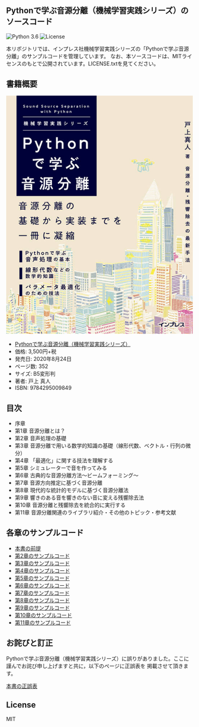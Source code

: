 ## Pythonで学ぶ音源分離（機械学習実践シリーズ）のソースコード

![Python 3.6](https://img.shields.io/badge/Python-3.6-green.svg)
![License](https://img.shields.io/badge/Code%20License-MIT-green.svg)

本リポジトリでは、インプレス社機械学習実践シリーズの「Pythonで学ぶ音源分離」のサンプルコードを管理しています。
なお、本ソースコードは、MITライセンスのもとで公開されています。LICENSE.txtを見てください。

## 書籍概要

![Pythonで学ぶ音源分離カバー](cover.jpg)
* [Pythonで学ぶ音源分離（機械学習実践シリーズ）](https://book.impress.co.jp/books/1119101154 "Pythonで学ぶ音源分離（機械学習実践シリーズ）")
* 価格: 3,500円+税
* 発売日: 2020年8月24日
* ページ数: 352
* サイズ: B5変形判
* 著者: 戸上 真人
* ISBN: 9784295009849

## 目次
* 序章
* 第1章 音源分離とは？
* 第2章 音声処理の基礎
* 第3章 音源分離で用いる数学的知識の基礎（線形代数、ベクトル・行列の微分）
* 第4章 「最適化」に関する技法を理解する
* 第5章 シミュレーターで音を作ってみる
* 第6章 古典的な音源分離方法～ビームフォーミング～
* 第7章 音源方向推定に基づく音源分離
* 第8章 現代的な統計的モデルに基づく音源分離法
* 第9章 響きのある音を響きのない音に変える残響除去法
* 第10章 音源分離と残響除去を統合的に実行する
* 第11章 音源分離関連のライブラリ紹介・その他のトピック・参考文献

## 各章のサンプルコード
* [本書の前提](install.md)
* [第2章のサンプルコード](section2.md)
* [第3章のサンプルコード](section3.md)
* [第4章のサンプルコード](section4.md)
* [第5章のサンプルコード](section5.md)
* [第6章のサンプルコード](section6.md)
* [第7章のサンプルコード](section7.md)
* [第8章のサンプルコード](section8.md)
* [第9章のサンプルコード](section9.md)
* [第10章のサンプルコード](section10.md)
* [第11章のサンプルコード](section11.md)
## お詫びと訂正
Pythonで学ぶ音源分離（機械学習実践シリーズ）に誤りがありました。ここに謹んでお詫び申し上げますと共に，以下のページに正誤表を
掲載させて頂きます。

[本書の正誤表](errata.md)

## License
MIT
